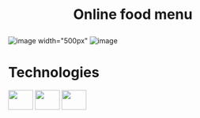 # <p align="center">Online food menu</p>
![image width="500px"](https://github.com/arthurdavidonisrd/hamburgueria/assets/145383664/9fbbab82-10f0-4f0d-93c6-9a5f7089f390)
![image](https://github.com/arthurdavidonisrd/hamburgueria/assets/145383664/cda65455-be37-4c5b-bdcf-c5d9aabbfc7b)



# Technologies
<div dislplay="flex">
<img width="50px" height="40px" src="https://cdn.jsdelivr.net/gh/devicons/devicon@latest/icons/javascript/javascript-original.svg" />
<img width="50px" height="40px" src="https://cdn.jsdelivr.net/gh/devicons/devicon@latest/icons/html5/html5-original.svg" />
<img width="50px" height="40px" src="https://cdn.jsdelivr.net/gh/devicons/devicon@latest/icons/tailwindcss/tailwindcss-original.svg" />
                
</div>

